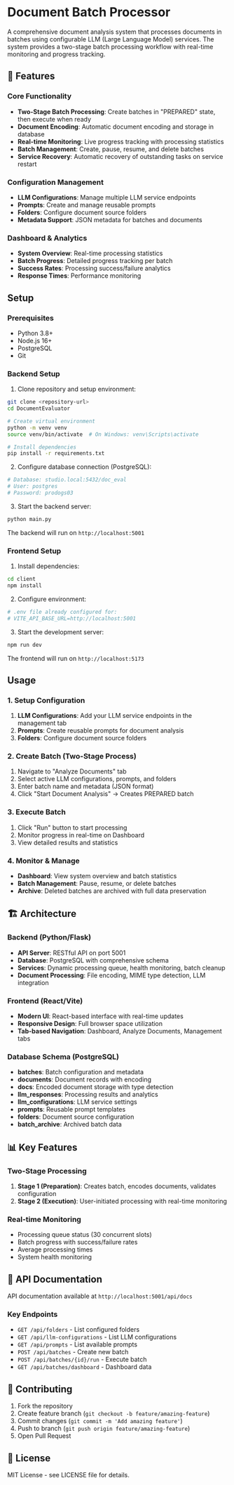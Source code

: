 # Document Batch Processor

A comprehensive document analysis system that processes documents in batches using configurable LLM (Large Language Model) services. The system provides a two-stage batch processing workflow with real-time monitoring and progress tracking.

## 🚀 Features

### Core Functionality
- **Two-Stage Batch Processing**: Create batches in "PREPARED" state, then execute when ready
- **Document Encoding**: Automatic document encoding and storage in database
- **Real-time Monitoring**: Live progress tracking with processing statistics
- **Batch Management**: Create, pause, resume, and delete batches
- **Service Recovery**: Automatic recovery of outstanding tasks on service restart

### Configuration Management
- **LLM Configurations**: Manage multiple LLM service endpoints
- **Prompts**: Create and manage reusable prompts
- **Folders**: Configure document source folders
- **Metadata Support**: JSON metadata for batches and documents

### Dashboard & Analytics
- **System Overview**: Real-time processing statistics
- **Batch Progress**: Detailed progress tracking per batch
- **Success Rates**: Processing success/failure analytics
- **Response Times**: Performance monitoring

## Setup

### Prerequisites

- Python 3.8+
- Node.js 16+
- PostgreSQL
- Git

### Backend Setup

1. Clone repository and setup environment:

```bash
git clone <repository-url>
cd DocumentEvaluator

# Create virtual environment
python -m venv venv
source venv/bin/activate  # On Windows: venv\Scripts\activate

# Install dependencies
pip install -r requirements.txt
```

2. Configure database connection (PostgreSQL):

```bash
# Database: studio.local:5432/doc_eval
# User: postgres
# Password: prodogs03
```

3. Start the backend server:

```bash
python main.py
```

The backend will run on `http://localhost:5001`

### Frontend Setup

1. Install dependencies:

```bash
cd client
npm install
```

2. Configure environment:

```bash
# .env file already configured for:
# VITE_API_BASE_URL=http://localhost:5001
```

3. Start the development server:

```bash
npm run dev
```

The frontend will run on `http://localhost:5173`

## Usage

### 1. Setup Configuration
1. **LLM Configurations**: Add your LLM service endpoints in the management tab
2. **Prompts**: Create reusable prompts for document analysis
3. **Folders**: Configure document source folders

### 2. Create Batch (Two-Stage Process)
1. Navigate to "Analyze Documents" tab
2. Select active LLM configurations, prompts, and folders
3. Enter batch name and metadata (JSON format)
4. Click "Start Document Analysis" → Creates PREPARED batch

### 3. Execute Batch
1. Click "Run" button to start processing
2. Monitor progress in real-time on Dashboard
3. View detailed results and statistics

### 4. Monitor & Manage
- **Dashboard**: View system overview and batch statistics
- **Batch Management**: Pause, resume, or delete batches
- **Archive**: Deleted batches are archived with full data preservation

## 🏗️ Architecture

### Backend (Python/Flask)
- **API Server**: RESTful API on port 5001
- **Database**: PostgreSQL with comprehensive schema
- **Services**: Dynamic processing queue, health monitoring, batch cleanup
- **Document Processing**: File encoding, MIME type detection, LLM integration

### Frontend (React/Vite)
- **Modern UI**: React-based interface with real-time updates
- **Responsive Design**: Full browser space utilization
- **Tab-based Navigation**: Dashboard, Analyze Documents, Management tabs

### Database Schema (PostgreSQL)
- **batches**: Batch configuration and metadata
- **documents**: Document records with encoding
- **docs**: Encoded document storage with type detection
- **llm_responses**: Processing results and analytics
- **llm_configurations**: LLM service settings
- **prompts**: Reusable prompt templates
- **folders**: Document source configuration
- **batch_archive**: Archived batch data

## 📊 Key Features

### Two-Stage Processing
1. **Stage 1 (Preparation)**: Creates batch, encodes documents, validates configuration
2. **Stage 2 (Execution)**: User-initiated processing with real-time monitoring

### Real-time Monitoring
- Processing queue status (30 concurrent slots)
- Batch progress with success/failure rates
- Average processing times
- System health monitoring

## 🔧 API Documentation

API documentation available at `http://localhost:5001/api/docs`

### Key Endpoints
- `GET /api/folders` - List configured folders
- `GET /api/llm-configurations` - List LLM configurations
- `GET /api/prompts` - List available prompts
- `POST /api/batches` - Create new batch
- `POST /api/batches/{id}/run` - Execute batch
- `GET /api/batches/dashboard` - Dashboard data

## 🤝 Contributing

1. Fork the repository
2. Create feature branch (`git checkout -b feature/amazing-feature`)
3. Commit changes (`git commit -m 'Add amazing feature'`)
4. Push to branch (`git push origin feature/amazing-feature`)
5. Open Pull Request

## 📝 License

MIT License - see LICENSE file for details.
